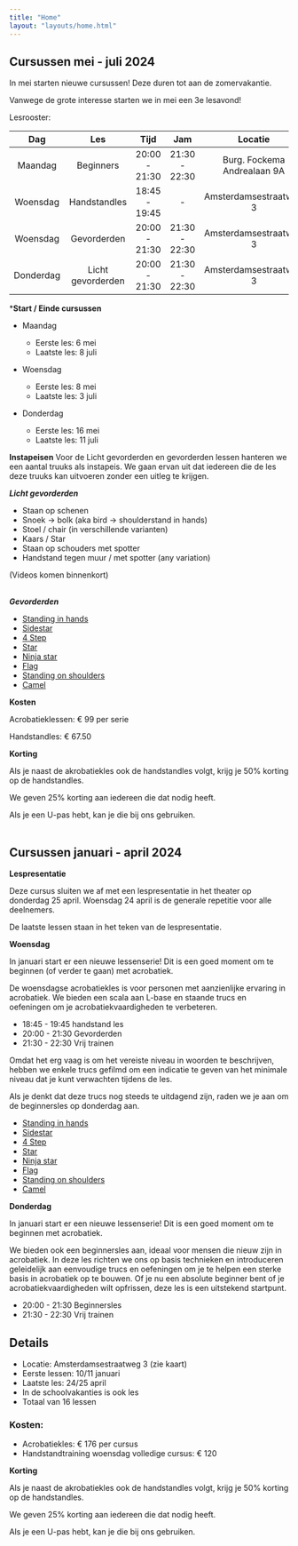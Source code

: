 ```yaml
---
title: "Home"
layout: "layouts/home.html"
---
```


## Cursussen mei - juli 2024

In mei starten nieuwe cursussen! Deze duren tot aan de zomervakantie.

Vanwege de grote interesse starten we in mei een 3e lesavond!

Lesrooster:

<div class="courses-table">

|  Dag   	   |     Les      	      |     Tijd     	     |      Jam      |       Locatie        	        |
|:----------:|:-------------------:|:------------------:|:-------------:|:-----------------------------:|
| Maandag 	  |     Beginners 	     |  20:00 - 21:30 	   | 21:30 - 22:30 | Burg. Fockema Andrealaan 9A 	 |
| Woensdag 	 |    Handstandles	    | 18:45 - 19:45    	 |       -       |   Amsterdamsestraatweg 3  	   |
| Woensdag 	 |    Gevorderden	     |   20:00 - 21:30    | 21:30 - 22:30 |   Amsterdamsestraatweg 3  	   |
| Donderdag  | Licht gevorderden 	 |   20:00 - 21:30    | 21:30 - 22:30 |   Amsterdamsestraatweg 3  	   |

</div>

***Start / Einde cursussen**
- Maandag
    - Eerste les: 6 mei
    - Laatste les: 8 juli

- Woensdag
    - Eerste les: 8 mei
    - Laatste les: 3 juli

- Donderdag
    - Eerste les: 16 mei
    - Laatste les: 11 juli


**Instapeisen**
Voor de Licht gevorderden en gevorderden lessen hanteren we een aantal truuks als instapeis. We gaan ervan uit dat iedereen die de les deze truuks kan uitvoeren zonder een uitleg te krijgen.

***Licht gevorderden***
- Staan op schenen
- Snoek -> bolk (aka bird -> shoulderstand in hands)
- Stoel / chair (in verschillende varianten)
- Kaars / Star
- Staan op schouders met spotter
- Handstand tegen muur / met spotter (any variation)

(Videos komen binnenkort)
<br>
<br>

***Gevorderden***
- [Standing in hands](https://app.skillzones.nl/public/library/video/99)
- [Sidestar](https://app.skillzones.nl/public/library/video/98)
- [4 Step](https://app.skillzones.nl/public/library/video/97)
- [Star](https://app.skillzones.nl/public/library/video/96)
- [Ninja star](https://app.skillzones.nl/public/library/video/95)
- [Flag](https://app.skillzones.nl/public/library/video/94)
- [Standing on shoulders](https://app.skillzones.nl/public/library/video/93)
- [Camel](https://app.skillzones.nl/public/library/video/91)


**Kosten**

Acrobatieklessen: € 99 per serie

Handstandles: € 67.50

**Korting**

Als je naast de akrobatiekles ook de handstandles volgt, krijg je 50% korting op de handstandles.

We geven 25% korting aan iedereen die dat nodig heeft.

Als je een U-pas hebt, kan je die bij ons gebruiken.
<br>
<br>

[//]: # ()

[//]: # (Maandag: Beginners)

[//]: # (Dinsdag: Licht gevorderd)

## Cursussen januari - april 2024

**Lespresentatie**

Deze cursus sluiten we af met een lespresentatie in het theater op donderdag 25 april. Woensdag 24 april is de generale
repetitie voor alle deelnemers.

De laatste lessen staan in het teken van de lespresentatie.

**Woensdag**

In januari start er een nieuwe lessenserie! Dit is een goed moment om te beginnen (of verder te gaan) met acrobatiek.

De woensdagse acrobatiekles is voor personen met aanzienlijke ervaring in acrobatiek. We bieden een scala aan L-base en
staande trucs en oefeningen om je acrobatiekvaardigheden te verbeteren.

- 18:45 - 19:45 handstand les
- 20:00 - 21:30 Gevorderden
- 21:30 - 22:30 Vrij trainen

Omdat het erg vaag is om het vereiste niveau in woorden te beschrijven, hebben we enkele trucs gefilmd om een indicatie
te geven van het minimale niveau dat je kunt verwachten tijdens de les.

Als je denkt dat deze trucs nog steeds te uitdagend zijn, raden we je aan om de beginnersles op donderdag aan.

- [Standing in hands](https://app.skillzones.nl/public/library/video/99)
- [Sidestar](https://app.skillzones.nl/public/library/video/98)
- [4 Step](https://app.skillzones.nl/public/library/video/97)
- [Star](https://app.skillzones.nl/public/library/video/96)
- [Ninja star](https://app.skillzones.nl/public/library/video/95)
- [Flag](https://app.skillzones.nl/public/library/video/94)
- [Standing on shoulders](https://app.skillzones.nl/public/library/video/93)
- [Camel](https://app.skillzones.nl/public/library/video/91)

**Donderdag**

In januari start er een nieuwe lessenserie! Dit is een goed moment om te beginnen met acrobatiek.

We bieden ook een beginnersles aan, ideaal voor mensen die nieuw zijn in acrobatiek. In deze les richten we ons op basis
technieken en introduceren geleidelijk aan eenvoudige trucs en oefeningen om je te helpen een sterke basis in acrobatiek
op te bouwen. Of je nu een absolute beginner bent of je acrobatiekvaardigheden wilt opfrissen, deze les is een
uitstekend startpunt.

- 20:00 - 21:30 Beginnersles
- 21:30 - 22:30 Vrij trainen

## Details

- Locatie: Amsterdamsestraatweg 3 (zie kaart)
- Eerste lessen: 10/11 januari
- Laatste les: 24/25 april
- In de schoolvakanties is ook les
- Totaal van 16 lessen

### Kosten:

- Acrobatiekles: € 176 per cursus
- Handstandtraining woensdag volledige cursus: € 120

**Korting**

Als je naast de akrobatiekles ook de handstandles volgt, krijg je 50% korting op de handstandles.

We geven 25% korting aan iedereen die dat nodig heeft.

Als je een U-pas hebt, kan je die bij ons gebruiken.

